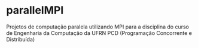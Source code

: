 # parallelMPI
Projetos de computação paralela utilizando MPI para a disciplina do curso de Engenharia da Computação da UFRN PCD (Programação Concorrente e Distribuída)
